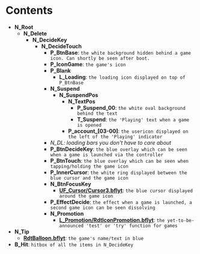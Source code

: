 # Contents
- **N_Root**
    - **N_Delete**
        - **N_DecideKey**
            - **N_DecideTouch**
                - **P_BtnBase**: `the white background hidden behind a game icon. Can shortly be seen after boot.`
                - **P_IconGame**: `the game's icon`
                - **P_Blank**
                    - **L_Loading**: `the loading icon displayed on top of P_BtnBase`
                - **N_Suspend**
                    - **N_SuspendPos**
                        - **N_TextPos**
                            - **P_Suspend_00**: `the white oval background behind the text`
                            - **T_Suspend**: `the 'Playing' text when a game is opened`
                        - **P_account_[03-00]**: `the usericon displayed on the left of the 'Playing' indicator`
                - _N_DL: loading bars you don't have to care about_
                - **P_BtnDecideKey**: `the blue overlay which can be seen when a game is launched via the controller`
                - **P_BtnTouch**: `the blue overlay which can be seen when tapping/holding the game icon`
                - **P_InnerCursor**: `the white ring displayed between the blue cursor and the game icon`
                - **N_BtnFocusKey**
                    - **[UF_Cursor/Cursor3.bflyt](ResidentMenu-Cursor3.bflyt)**: `the blue cursor displayed around the game icon`
                - **P_EffectDecide**: `the effect when a game is launched, a second game icon can be seen dissolving` 
                - **N_Promotion**
                    - **[L_Promotion/RdtIconPromotion.bflyt](ResidentMenu-RdtIconPromotion.bflyt)**: `the yet-to-be-announced 'test' or 'try' function for games`
- **N_Tip**
    - **[RdtBalloon.bflyt](ResidentMenu-RdtBalloon.bflyt)**: `the game's name/text in blue`
- **B_Hit**: `hitbox of all the items in N_DecideKey`